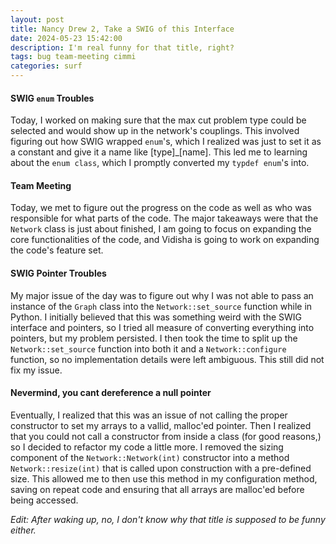 ```yaml
---
layout: post
title: Nancy Drew 2, Take a SWIG of this Interface
date: 2024-05-23 15:42:00
description: I'm real funny for that title, right?
tags: bug team-meeting cimmi
categories: surf
---
```


#### SWIG `enum` Troubles

Today, I worked on making sure that the max cut problem type could be selected and would show up in the network's couplings. This involved figuring out how SWIG wrapped `enum`'s, which I realized was just to set it as a constant and give it a name like [type]\_[name]. This led me to learning about the `enum class`, which I promptly converted my `typdef enum`'s into.

#### Team Meeting

Today, we met to figure out the progress on the code as well as who was responsible for what parts of the code. The major takeaways were that the `Network` class is just about finished, I am going to focus on expanding the core functionalities of the code, and Vidisha is going to work on expanding the code's feature set. 

#### SWIG Pointer Troubles

My major issue of the day was to figure out why I was not able to pass an instance of the `Graph` class into the `Network::set_source` function while in Python. I initially believed that this was something weird with the SWIG interface and pointers, so I tried all measure of converting everything into pointers, but my problem persisted. I then took the time to split up the `Network::set_source` function into both it and a `Network::configure` function, so no implementation details were left ambiguous. This still did not fix my issue. 

#### Nevermind, you cant dereference a null pointer

Eventually, I realized that this was an issue of not calling the proper constructor to set my arrays to a vallid, malloc'ed pointer. Then I realized that you could not call a constructor from inside a class (for good reasons,) so I decided to refactor my code a little more. I removed the sizing component of the `Network::Network(int)` constructor into a method `Network::resize(int)` that is called upon construction with a pre-defined size. This allowed me to then use this method in my configuration method, saving on repeat code and ensuring that all arrays are malloc'ed before being accessed.

*Edit: After waking up, no, I don't know why that title is supposed to be funny either.*

